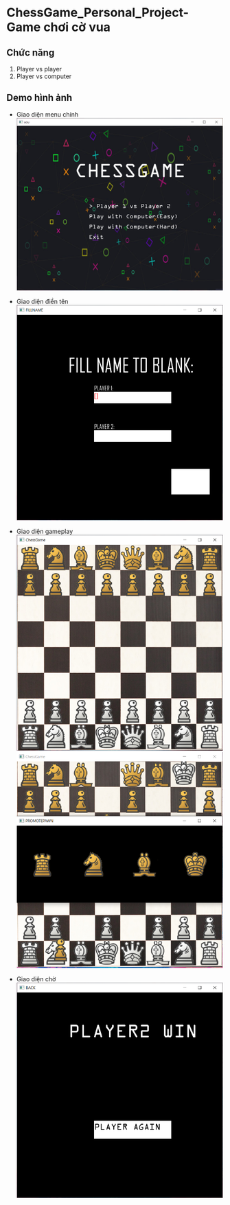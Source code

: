 # ChessGame_Personal_Project-Game chơi cờ vua

## Chức năng
  1. Player vs player
  2. Player vs computer
  
## Demo hình ảnh
  * Giao diện menu chính  
  ![Ảnh menu chính](./commit/menu.PNG)  
  
  * Giao diện điền tên  
  ![Giao diện điền tên](./commit/fillname.PNG)  
  
  * Giao diện gameplay  
  ![Giao diện gameplay](./commit/gameplay.PNG)      
  ![Giao diện gameplay_1](./commit/gameplay_1.PNG)  
  
  * Giao diện chờ  
  ![Giao diện chờ](./commit/wait.PNG)  
